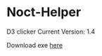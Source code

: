 # Noct-Helper
D3 clicker
Current Version: 1.4

Download exe [here](https://github.com/Akayaakuma/Noct-Helper/releases/tag/1.0) 

